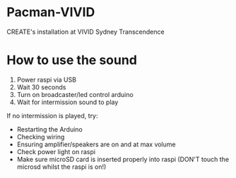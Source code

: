 # Pacman-VIVID
CREATE's installation at VIVID Sydney Transcendence

# How to use the sound

1. Power raspi via USB
2. Wait 30 seconds
3. Turn on broadcaster/led control arduino
4. Wait for intermission sound to play

If no intermission is played, try:

- Restarting the Arduino
- Checking wiring
- Ensuring amplifier/speakers are on and at max volume
- Check power light on raspi
- Make sure microSD card is inserted properly into raspi (DON'T touch the microsd whilst the raspi is on!)
